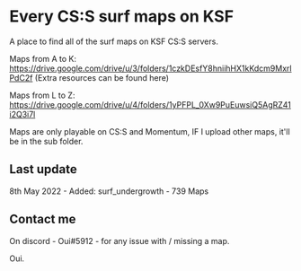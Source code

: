 # Every CS:S surf maps on KSF

A place to find all of the surf maps on KSF CS:S servers.


Maps from A to K: https://drive.google.com/drive/u/3/folders/1czkDEsfY8hniihHX1kKdcm9MxrlPdC2f
(Extra resources can be found here)


Maps from L to Z: https://drive.google.com/drive/u/4/folders/1yPFPL_0Xw9PuEuwsiQ5AgRZ41i2Q3i7l


Maps are only playable on CS:S and Momentum, IF I upload other maps, it'll be in the sub folder.

## Last update
8th May 2022 - Added: surf_undergrowth - 739 Maps

## Contact me 
On discord - Oui#5912 - for any issue with / missing a map.

Oui.
